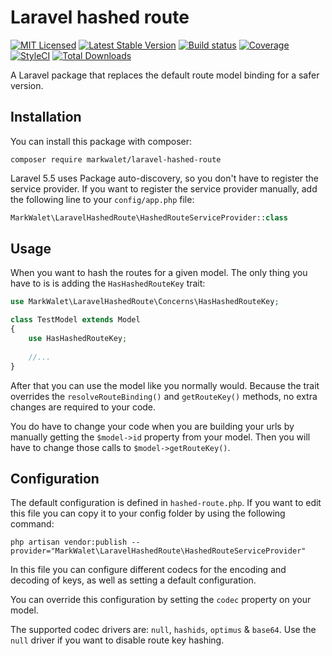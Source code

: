 # Laravel hashed route

[![MIT Licensed](https://img.shields.io/badge/license-MIT-brightgreen.svg?style=flat-square)](LICENSE.md)
[![Latest Stable Version](https://poser.pugx.org/markwalet/laravel-hashed-route/v/stable)](https://packagist.org/packages/markwalet/laravel-hashed-route)
[![Build status](https://img.shields.io/github/workflow/status/markwalet/laravel-hashed-route/tests?style=flat-square&label=tests)](https://github.com/markwalet/laravel-hashed-route/actions)
[![Coverage](https://codecov.io/gh/markwalet/laravel-hashed-route/branch/master/graph/badge.svg)](https://codecov.io/gh/markwalet/laravel-hashed-route)
[![StyleCI](https://github.styleci.io/repos/112489141/shield?branch=master)](https://github.styleci.io/repos/112489141)
[![Total Downloads](https://poser.pugx.org/markwalet/laravel-hashed-route/downloads)](https://packagist.org/packages/markwalet/laravel-hashed-route)

A Laravel package that replaces the default route model binding for a safer version.

## Installation
You can install this package with composer:

```shell
composer require markwalet/laravel-hashed-route
```

Laravel 5.5 uses Package auto-discovery, so you don't have to register the service provider. If you want to register the service provider manually, add the following line to your `config/app.php` file:

```php
MarkWalet\LaravelHashedRoute\HashedRouteServiceProvider::class
```

## Usage
When you want to hash the routes for a given model. The only thing you have to is is adding the `HasHashedRouteKey` trait:

```php
use MarkWalet\LaravelHashedRoute\Concerns\HasHashedRouteKey;

class TestModel extends Model
{
    use HasHashedRouteKey;
    
    //...
}
```

After that you can use the model like you normally would. Because the trait overrides the `resolveRouteBinding()` and `getRouteKey()` methods, no extra changes are required to your code.

You do have to change your code when you are building your urls by manually getting the `$model->id` property from your model. Then you will have to change those calls to `$model->getRouteKey()`.

## Configuration
The default configuration is defined in `hashed-route.php`. If you want to edit this file you can copy it to your config folder by using the following command:
```shell
php artisan vendor:publish --provider="MarkWalet\LaravelHashedRoute\HashedRouteServiceProvider"
```

In this file you can configure different codecs for the encoding and decoding of keys, as well as setting a default configuration.

You can override this configuration by setting the `codec` property on your model.

The supported codec drivers are: `null`, `hashids`, `optimus` & `base64`. Use the `null` driver if you want to disable route key hashing.

